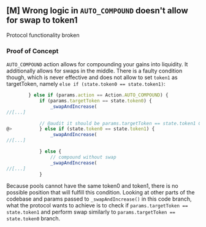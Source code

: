 ## [M] Wrong logic in `AUTO_COMPOUND` doesn't allow for swap to token1

Protocol functionality broken

### Proof of Concept

`AUTO_COMPOUND` action allows for compounding your gains into liquidity. It additionally allows for swaps in the middle. There is a faulty condition though, which is never effective and does not allow to set `token1` as targetToken, namely `else if (state.token0 == state.token1)`:

```javascript
        } else if (params.action == Action.AUTO_COMPOUND) {
            if (params.targetToken == state.token0) {
                _swapAndIncrease(
//[...]

            // @audit it should be params.targetToken == state.token1 Currently it doesn't allow for a swap
@>          } else if (state.token0 == state.token1) {
                _swapAndIncrease(
//[...]

            } else {
                // compound without swap
                _swapAndIncrease(
//[...]
            }
```

Because pools cannot have the same token0 and token1, there is no possible position that will fulfill this condition. Looking at other parts of the codebase and params passed to `_swapAndIncrease()` in this code branch, what the protocol wants to achieve is to check if `params.targetToken == state.token1` and perform swap similarly to `params.targetToken == state.token0` branch.



